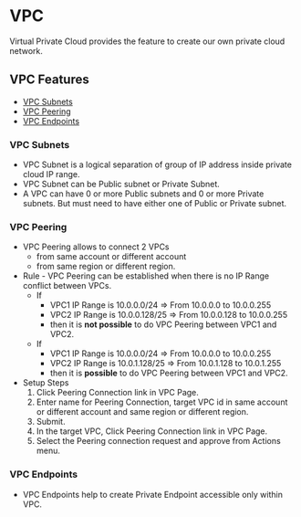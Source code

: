 # VPC

Virtual Private Cloud provides the feature to create our own private cloud network.

## VPC Features 
* [VPC Subnets](#vpc-subnets)
* [VPC Peering](#vpc-peering)
* [VPC Endpoints](#vpc-endpoints)


### VPC Subnets
* VPC Subnet is a logical separation of group of IP address inside private cloud IP range.
* VPC Subnet can be Public subnet or Private Subnet.
* A VPC can have 0 or more Public subnets and 0 or more Private subnets. But must need to have either one of Public or Private subnet. 

### VPC Peering 
* VPC Peering allows to connect 2 VPCs
    * from same account or different account
    * from same region or different region.
* Rule - VPC Peering can be established when there is no IP Range conflict between VPCs. 
    * If  
        * VPC1 IP Range is 10.0.0.0/24 => From 10.0.0.0 to 10.0.0.255  
        * VPC2 IP Range is 10.0.0.128/25 => From 10.0.0.128 to 10.0.0.255
        * then it is **not possible** to do VPC Peering between VPC1 and VPC2.
    * If  
        * VPC1 IP Range is 10.0.0.0/24 => From 10.0.0.0 to 10.0.0.255  
        * VPC2 IP Range is 10.0.1.128/25 => From 10.0.1.128 to 10.0.1.255
        * then it is **possible** to do VPC Peering between VPC1 and VPC2.
* Setup Steps  
    1. Click Peering Connection link in VPC Page.
    2. Enter name for Peering Connection, target VPC id in same account or different account and same region or different region.
    3. Submit. 
    4. In the target VPC, Click Peering Connection link in VPC Page.
    5. Select the Peering connection request and approve from Actions menu.   

### VPC Endpoints

* VPC Endpoints help to create Private Endpoint accessible only within VPC.